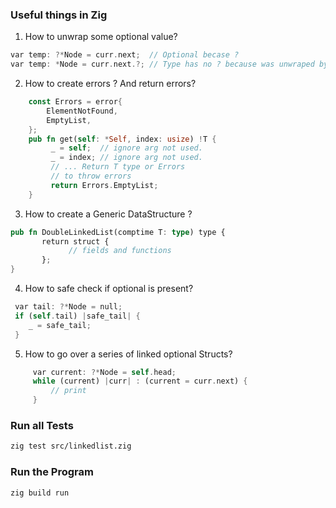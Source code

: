 ### Useful things in Zig

1. How to unwrap some optional value? 
```Rust
var temp: ?*Node = curr.next;  // Optional becase ?
var temp: *Node = curr.next.?; // Type has no ? because was unwraped by .? 
```
2. How to create errors ? And return errors? 
```Rust
    const Errors = error{
        ElementNotFound,
        EmptyList,
    };
    pub fn get(self: *Self, index: usize) !T {
         _ = self;  // ignore arg not used.
         _ = index; // ignore arg not used.
         // ... Return T type or Errors
         // to throw errors
         return Errors.EmptyList;
    }
```
3. How to create a Generic DataStructure ?
```Rust
pub fn DoubleLinkedList(comptime T: type) type {
       return struct {
             // fields and functions
       };
}
```
4. How to safe check if optional is present?
```Rust
 var tail: ?*Node = null;
 if (self.tail) |safe_tail| {
    _ = safe_tail;
 }
```
5. How to go over a series of linked optional Structs?
```Rust
     var current: ?*Node = self.head;
     while (current) |curr| : (current = curr.next) {
         // print
     }
``` 

### Run all Tests
```bash
zig test src/linkedlist.zig
```

### Run the Program
```bash
zig build run
```